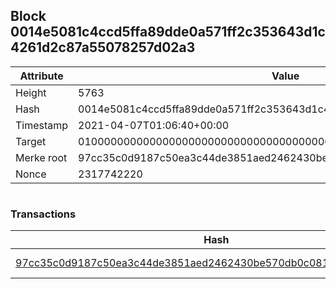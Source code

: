 ## Block 0014e5081c4ccd5ffa89dde0a571ff2c353643d1c4261d2c87a55078257d02a3

Attribute | Value
--- | ---
Height | 5763
Hash | 0014e5081c4ccd5ffa89dde0a571ff2c353643d1c4261d2c87a55078257d02a3
Timestamp | 2021-04-07T01:06:40+00:00
Target | 0100000000000000000000000000000000000000000000000000000000000000
Merke root | 97cc35c0d9187c50ea3c44de3851aed2462430be570db0c0811a4d371c50b311
Nonce | 2317742220

```

```

### Transactions

Hash | Amount
--- | ---
[97cc35c0d9187c50ea3c44de3851aed2462430be570db0c0811a4d371c50b311](97cc35c0d9187c50ea3c44de3851aed2462430be570db0c0811a4d371c50b311.md) | 10.00000000 SKEPTI 
